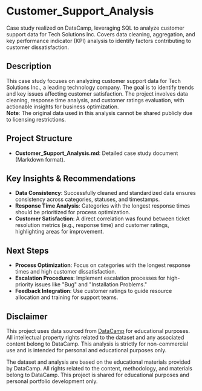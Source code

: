 # Customer_Support_Analysis
Case study realized on DataCamp, leveraging SQL to analyze customer support data for Tech Solutions Inc. Covers data cleaning, aggregation, and key performance indicator (KPI) analysis to identify factors contributing to customer dissatisfaction.

## Description
This case study focuses on analyzing customer support data for Tech Solutions Inc., a leading technology company. The goal is to identify trends and key issues affecting customer satisfaction. The project involves data cleaning, response time analysis, and customer ratings evaluation, with actionable insights for business optimization.  
**Note**: The original data used in this analysis cannot be shared publicly due to licensing restrictions.

## Project Structure

- **Customer_Support_Analysis.md**: Detailed case study document (Markdown format).

## Key Insights & Recommendations
- **Data Consistency**: Successfully cleaned and standardized data ensures consistency across categories, statuses, and timestamps.
- **Response Time Analysis**: Categories with the longest response times should be prioritized for process optimization.
- **Customer Satisfaction**: A direct correlation was found between ticket resolution metrics (e.g., response time) and customer ratings, highlighting areas for improvement.

## Next Steps
- **Process Optimization**: Focus on categories with the longest response times and high customer dissatisfaction.
- **Escalation Procedures**: Implement escalation processes for high-priority issues like "Bug" and "Installation Problems."
- **Feedback Integration**: Use customer ratings to guide resource allocation and training for support teams.

## Disclaimer
This project uses data sourced from [DataCamp](https://www.datacamp.com/) for educational purposes. All intellectual property rights related to the dataset and any associated content belong to DataCamp. This analysis is strictly for non-commercial use and is intended for personal and educational purposes only.

The dataset and analysis are based on the educational materials provided by DataCamp. All rights related to the content, methodology, and materials belong to DataCamp. This project is shared for educational purposes and personal portfolio development only.
